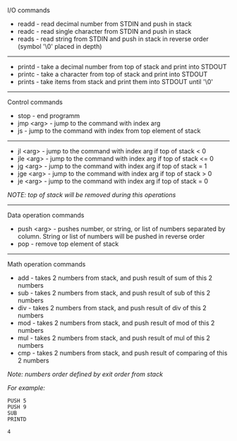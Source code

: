 I/O commands
 - readd - read decimal number from STDIN and push in stack
 - readc - read single character from STDIN and push in stack
 - reads - read string from STDIN and push in stack in reverse order (symbol '\0' placed in depth)
---
 - printd - take a decimal number from top of stack and print into STDOUT
 - printc - take a character from top of stack and print into STDOUT
 - prints - take items from stack and print them into STDOUT until '\0'
---
Control commands
 - stop - end programm
 - jmp \<arg\> - jump to the command with index arg
 - js - jump to the command with index from top element of stack
---
 - jl \<arg\> - jump to the command with index arg if top of stack < 0
 - jle \<arg\> - jump to the command with index arg if top of stack <= 0
 - jg \<arg\> - jump to the command with index arg if top of stack = 1
 - jge \<arg\> - jump to the command with index arg if top of stack > 0
 - je \<arg\> - jump to the command with index arg if top of stack = 0

 *NOTE: top of stack will be removed during this operations*

 ---

Data operation commands

 - push \<arg\> - pushes number, or string, or list of numbers separated by column. String or list of numbers will be pushed in reverse order
 - pop - remove top element of stack

---

Math operation commands

 - add - takes 2 numbers from stack, and push result of sum of this 2 numbers
 - sub - takes 2 numbers from stack, and push result of sub of this 2 numbers
 - div - takes 2 numbers from stack, and push result of div of this 2 numbers
 - mod - takes 2 numbers from stack, and push result of mod of this 2 numbers
 - mul - takes 2 numbers from stack, and push result of mul of this 2 numbers
 - cmp - takes 2 numbers from stack, and push result of comparing of this 2 numbers

*Note: numbers order defined by exit order from stack*

*For example:*
~~~
PUSH 5
PUSH 9
SUB
PRINTD

4
~~~


